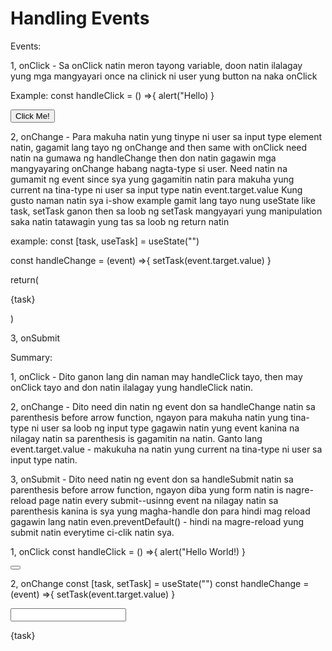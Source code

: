 # Handling Events

Events:

1, onClick - Sa onClick natin meron tayong variable, doon natin ilalagay yung mga mangyayari once na clinick ni user yung button na naka onClick

Example:
const handleClick = () =>{
    alert("Hello)
}

<button onClick={handleClick}>Click Me!</button>

2, onChange - Para makuha natin yung tinype ni user sa input type element natin, gagamit lang tayo ng onChange and then same with onClick need natin na gumawa ng handleChange then don natin gagawin mga mangyayaring onChange habang nagta-type si user. Need natin na gumamit ng event since sya yung gagamitin natin para makuha yung current na tina-type ni user sa input type natin event.target.value
Kung gusto naman natin sya i-show example gamit lang tayo nung useState like task, setTask ganon then sa loob ng setTask mangyayari yung manipulation saka natin tatawagin yung tas sa loob ng return natin

example:
const [task, useTask] = useState("")

const handleChange = (event) =>{
    setTask(event.target.value)
}

return(
    <p>{task}</p>
)

3, onSubmit













Summary:

1, onClick - Dito ganon lang din naman may handleClick tayo, then may onClick tayo and don natin ilalagay yung handleClick natin.


2, onChange - Dito need din natin ng event don sa handleChange natin sa parenthesis before arrow function, ngayon para makuha natin yung tina-type ni user sa loob ng input type gagawin natin yung event kanina na nilagay natin sa parenthesis is gagamitin na natin. Ganto lang event.target.value - makukuha na natin yung current na tina-type ni user sa input type natin.


3, onSubmit - Dito need natin ng event don sa handleSubmit natin sa parenthesis before arrow function, ngayon diba yung form natin is nagre-reload page natin every submit--usinng event na nilagay natin sa parenthesis kanina is sya yung magha-handle don para hindi mag reload gagawin lang natin even.preventDefault() - hindi na magre-reload yung submit natin everytime ci-clik natin sya.








1, onClick
const handleClick = () =>{
    alert("Hello World!)
}

<button onClick={handleClick}></button>

2, onChange
const [task, setTask] = useState("")
const handleChange = (event) =>{
    setTask(event.target.value)
}

<input onChange={handelChange}></input>
<p>{task}</p>